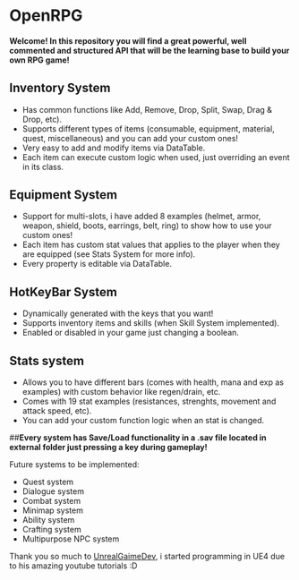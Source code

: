 # OpenRPG
#### Welcome! In this repository you will find a great powerful, well commented and structured API that will be the learning base to build your own RPG game!

## Inventory System
  - Has common functions like Add, Remove, Drop, Split, Swap, Drag & Drop, etc). 
  - Supports different types of items (consumable, equipment, material, quest, miscellaneous) and you can add your custom ones!
  - Very easy to add and modify items via DataTable. 
  - Each item can execute custom logic when used, just overriding an event in its class.
  
## Equipment System
  - Support for multi-slots, i have added 8 examples (helmet, armor, weapon, shield, boots, earrings, belt, ring) to show how to use your custom ones!
  - Each item has custom stat values that applies to the player when they are equipped (see Stats System for more info).
  - Every property is editable via DataTable.
  
## HotKeyBar System
  - Dynamically generated with the keys that you want!
  - Supports inventory items and skills (when Skill System implemented).
  - Enabled or disabled in your game just changing a boolean.

## Stats system
  - Allows you to have different bars (comes with health, mana and exp as examples) with custom behavior like regen/drain, etc.
  - Comes with 19 stat examples (resistances, strenghts, movement and attack speed, etc).
  - You can add your custom function logic when an stat is changed. 

##**Every system has Save/Load functionality in a .sav file located in external folder just pressing a key during gameplay!**

Future systems to be implemented:

- Quest system
- Dialogue system
- Combat system
- Minimap system
- Ability system
- Crafting system
- Multipurpose NPC system

Thank you so much to [UnrealGaimeDev](https://www.youtube.com/channel/UCRnPBe1tJpXA0lccx_U1mww), i started programming in UE4 due to his amazing youtube tutorials :D

